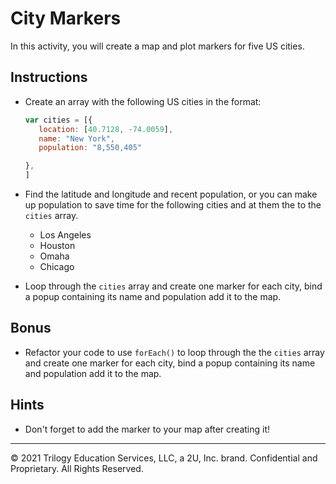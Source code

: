# City Markers

In this activity, you will create a map and plot markers for five US cities.

## Instructions

* Create an array with the following US cities in the format:

   ```javascript
   var cities = [{
      location: [40.7128, -74.0059],
      name: "New York",
      population: "8,550,405"
   
   },
   ]
   ```

* Find the latitude and longitude and recent population, or you can make up population to save time for the following cities and at them the to the `cities` array.

   * Los Angeles
   * Houston
   * Omaha
   * Chicago

* Loop through the `cities` array and create one marker for each city, bind a popup containing its name and population add it to the map.

## Bonus

* Refactor your code to use `forEach()` to loop through the the `cities` array and create one marker for each city, bind a popup containing its name and population add it to the map.

## Hints

* Don't forget to add the marker to your map after creating it!

---

© 2021 Trilogy Education Services, LLC, a 2U, Inc. brand.  Confidential and Proprietary.  All Rights Reserved.
